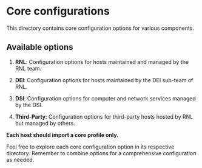 # Core configurations

This directory contains core configuration options for various components.

## Available options

1. **RNL**: Configuration options for hosts maintained and managed by the RNL team.

2. **DEI**: Configuration options for hosts maintained by the DEI sub-team of RNL.

3. **DSI**: Configuration options for computer and network services managed by the DSI.

4. **Third-Party**: Configuration options for third-party hosts hosted by RNL but managed by others.

**Each host should import a core profile only.**

Feel free to explore each core configuration option in its respective directory.
Remember to combine options for a comprehensive configuration as needed.
